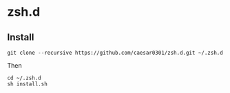 # zsh.d

## Install

```
git clone --recursive https://github.com/caesar0301/zsh.d.git ~/.zsh.d
```

Then
```
cd ~/.zsh.d
sh install.sh
```

